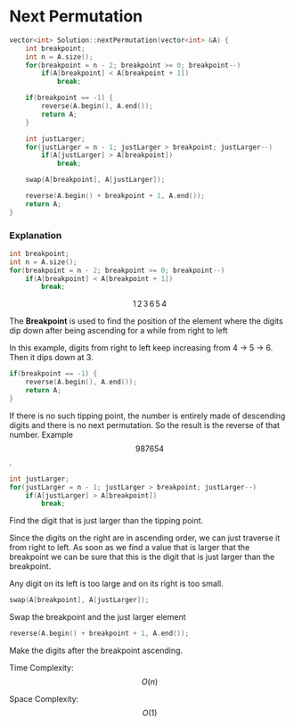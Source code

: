 # Next Permutation

```cpp
vector<int> Solution::nextPermutation(vector<int> &A) {
    int breakpoint;
    int n = A.size();
    for(breakpoint = n - 2; breakpoint >= 0; breakpoint--)
        if(A[breakpoint] < A[breakpoint + 1])
            break;

    if(breakpoint == -1) {
        reverse(A.begin(), A.end());
        return A;
    }

    int justLarger;
    for(justLarger = n - 1; justLarger > breakpoint; justLarger--)
        if(A[justLarger] > A[breakpoint])
            break;

    swap(A[breakpoint], A[justLarger]);

    reverse(A.begin() + breakpoint + 1, A.end());
    return A;
}
```

### Explanation

```cpp
int breakpoint;
int n = A.size();
for(breakpoint = n - 2; breakpoint >= 0; breakpoint--)
    if(A[breakpoint] < A[breakpoint + 1])
        break;
```

$$1\, 2\, 3\, 6\, 5\, 4$$

The **Breakpoint** is used to ​find the position of the element where the digits dip down after being ascending for a while from right to left

In this example, digits from right to left keep increasing from 4 -> 5 -> 6. Then it dips down at 3.

```cpp
if(breakpoint == -1) {
    reverse(A.begin(), A.end());
    return A;
}
```

If there is no such tipping point, the number is entirely made of descending digits and there is no next permutation. So the result is the reverse of that number. Example $$987654$$.

```cpp
int justLarger;
for(justLarger = n - 1; justLarger > breakpoint; justLarger--)
    if(A[justLarger] > A[breakpoint])
        break;
```

Find the digit that is just larger than the tipping point.&#x20;

Since the digits on the right are in ascending order, we can just traverse it from right to left. As soon as we find a value that is larger that the breakpoint we can be sure that this is the digit that is just larger than the breakpoint.&#x20;

Any digit on its left is too large and on its right is too small.&#x20;

```cpp
swap(A[breakpoint], A[justLarger]);
```

Swap the breakpoint and the just larger element

```cpp
reverse(A.begin() + breakpoint + 1, A.end());
```

Make the digits after the breakpoint ascending.

Time Complexity: $$O(n)$$

Space Complexity: $$O(1)$$​
